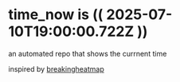 # time_now is (( 2025-07-10T19:00:00.722Z ))

an automated repo that shows the currnent time

inspired by [breakingheatmap](https://github.com/breakingheatmap/breakingheatmap)